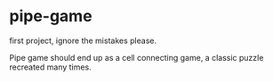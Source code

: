 pipe-game
=========

first project, ignore the mistakes please.

Pipe game should end up as a cell connecting game, a classic puzzle recreated many times.
